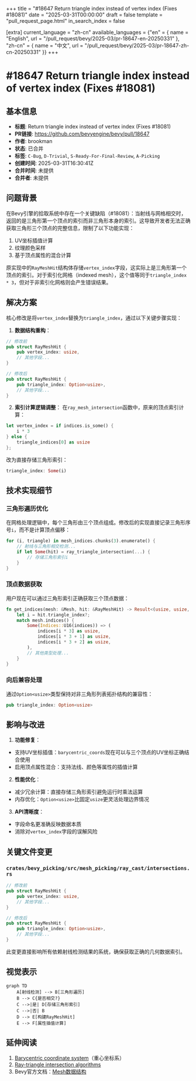 +++
title = "#18647 Return triangle index instead of vertex index (Fixes #18081)"
date = "2025-03-31T00:00:00"
draft = false
template = "pull_request_page.html"
in_search_index = false

[extra]
current_language = "zh-cn"
available_languages = {"en" = { name = "English", url = "/pull_request/bevy/2025-03/pr-18647-en-20250331" }, "zh-cn" = { name = "中文", url = "/pull_request/bevy/2025-03/pr-18647-zh-cn-20250331" }}
+++

# #18647 Return triangle index instead of vertex index (Fixes #18081)

## 基本信息
- **标题**: Return triangle index instead of vertex index (Fixes #18081)
- **PR链接**: https://github.com/bevyengine/bevy/pull/18647
- **作者**: brookman
- **状态**: 已合并
- **标签**: `C-Bug`, `D-Trivial`, `S-Ready-For-Final-Review`, `A-Picking`
- **创建时间**: 2025-03-31T16:30:41Z
- **合并时间**: 未提供
- **合并者**: 未提供

## 问题背景
在Bevy引擎的拾取系统中存在一个关键缺陷（#18081）：当射线与网格相交时，返回的是三角形第一个顶点的索引而非三角形本身的索引。这导致开发者无法正确获取三角形三个顶点的完整信息，限制了以下功能实现：

1. UV坐标插值计算
2. 纹理颜色采样
3. 基于顶点属性的混合计算

原实现中的`RayMeshHit`结构体存储`vertex_index`字段，这实际上是三角形第一个顶点的索引。对于索引化网格（indexed mesh），这个值等同于`triangle_index * 3`，但对于非索引化网格则会产生错误结果。

## 解决方案
核心修改是将`vertex_index`替换为`triangle_index`，通过以下关键步骤实现：

1. **数据结构重构**：
```rust
// 修改前
pub struct RayMeshHit {
    pub vertex_index: usize,
    // 其他字段...
}

// 修改后
pub struct RayMeshHit {
    pub triangle_index: Option<usize>,
    // 其他字段...
}
```

2. **索引计算逻辑调整**：
在`ray_mesh_intersection`函数中，原来的顶点索引计算：
```rust
let vertex_index = if indices.is_some() {
    i * 3
} else {
    triangle_indices[0] as usize
};
```
改为直接存储三角形索引：
```rust
triangle_index: Some(i)
```

## 技术实现细节
### 三角形遍历优化
在网格处理逻辑中，每个三角形由三个顶点组成。修改后的实现直接记录三角形序号`i`，而不是计算顶点偏移：
```rust
for (i, triangle) in mesh_indices.chunks(3).enumerate() {
    // 射线与三角形相交检测...
    if let Some(hit) = ray_triangle_intersection(...) {
        // 存储三角形索引i
    }
}
```

### 顶点数据获取
用户现在可以通过三角形索引正确获取三个顶点数据：
```rust
fn get_indices(mesh: &Mesh, hit: &RayMeshHit) -> Result<(usize, usize, usize)> {
    let i = hit.triangle_index?;
    match mesh.indices() {
        Some(Indices::U16(indices)) => (
            indices[i * 3] as usize,
            indices[i * 3 + 1] as usize,
            indices[i * 3 + 2] as usize,
        ),
        // 其他类型处理...
    }
}
```

### 向后兼容处理
通过`Option<usize>`类型保持对非三角形列表拓扑结构的兼容性：
```rust
pub triangle_index: Option<usize>
```

## 影响与改进
1. **功能修复**：
- 支持UV坐标插值：`barycentric_coords`现在可以与三个顶点的UV坐标正确结合使用
- 启用顶点属性混合：支持法线、颜色等属性的插值计算

2. **性能优化**：
- 减少冗余计算：直接存储三角形索引避免运行时乘法运算
- 内存优化：`Option<usize>`比固定`usize`更灵活处理边界情况

3. **API清晰度**：
- 字段命名更准确反映数据本质
- 消除对`vertex_index`字段的误解风险

## 关键文件变更
### `crates/bevy_picking/src/mesh_picking/ray_cast/intersections.rs`
```rust
// 修改前
pub struct RayMeshHit {
    pub vertex_index: usize,
    // 其他字段...
}

// 修改后
pub struct RayMeshHit {
    pub triangle_index: Option<usize>,
    // 其他字段...
}
```
此变更直接影响所有依赖射线检测结果的系统，确保获取正确的几何数据索引。

## 视觉表示
```mermaid
graph TD
    A[射线检测] --> B[三角形遍历]
    B --> C{是否相交?}
    C -->|是| D[存储三角形索引]
    C -->|否| B
    D --> E[构建RayMeshHit]
    E --> F[属性插值计算]
```

## 延伸阅读
1. [Barycentric coordinate system](https://en.wikipedia.org/wiki/Barycentric_coordinate_system)（重心坐标系）
2. [Ray-triangle intersection algorithms](https://www.scratchapixel.com/lessons/3d-basic-rendering/ray-tracing-rendering-a-triangle/ray-triangle-intersection-geometric-solution.html)
3. Bevy官方文档：[Mesh数据结构](https://docs.rs/bevy/latest/bevy/render/mesh/struct.Mesh.html)